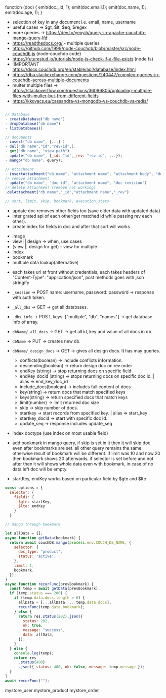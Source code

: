function (doc) {
emit(doc.\_id, 1);
emit(doc.email,1);
emit(doc.name, 1);
emit(doc.age, 1);
}

<!-- selector and fields -->

- selection of key in any document i.e. email, name, username
- useful cases -> $gt, $lt, $eq, $regex
- more queries -> https://dev.to/yenyih/query-in-apache-couchdb-mango-query-lfd
- https://readthedocs.org/ - multiple queries
- https://github.com/1999/node-couchdb/blob/master/src/node-couchdb.js (node-couchdb code)
- https://futurestud.io/tutorials/node-js-check-if-a-file-exists (node fs)
- !IMPORTANT https://docs.couchdb.org/en/stable/api/database/index.html
- https://dba.stackexchange.com/questions/240447/complex-queries-in-couchdb-across-multiple-documents
- multer multiple files -> https://stackoverflow.com/questions/36096805/uploading-multiple-files-with-multer-but-from-different-fields
- https://kkovacs.eu/cassandra-vs-mongodb-vs-couchdb-vs-redis/

<!-- methods -->

```js

// Database
- createDatabase("db name")
- dropDatabase("db name")
- listDatabases()

// documents
- insert("db name", {...} )
- del("db name","id","rev-id",);
- get("db name", "view path")
- update("db name", {_id: "id",_rev: "rev id", ...});
- mango("db name", query);

// Attachment
- insertAttachment("db name", "attachment name", "attachment body", "doc revision")
// remove attachment
- update("db name", "doc id", "attachment name", "doc revision")
// delete attachment (remove not working)
.delAttachment("db name","_id","attachment name","_rev")

// sort, limit, skip, bookmark, execution_stats
```

- update doc removes other fields too (save older data with updated data)
- inter grated api of each other(get matched id while passing rev each other).
- create index for fields in doc and after that sort will works

<!-- this -->

- image
- view || design -> when, use cases
- (view || design for get) - view for multiple
- index
- bookmark
- multiple data lookup(alternative)

<!-- through url -->

- each takes url at front without credentials, each takes headers of "Content-Type": "application/json", post methods goes with json stringify
- `_session` -> POST name: username, password: password -> response with auth token.
- `_all_dbs` -> GET -> get all databases.
- `_dbs_info` -> POST, keys: ["multiple", "db", "names"] -> get database info of array.
- `dbName/_all_docs` -> GET -> get all id, key and value of all docs in db.
- `dbName` -> PUT -> creates new db.
- `dbName/_design_docs` -> GET -> gives all design docs. It has may queries.

  - conflicts(boolean) -> include conflicts information.
  - descending(boolean) -> return design doc on rev order
  - endKey (string) -> stop returning docs on specific field
  - endKey_docid (string) -> stops returning docs on specific doc id. | alias => end_key_doc_id
  - include_docs(boolean) -> includes full content of docs
  - key(string) -> return docs that match specified keys
  - keys(string) -> return specified docs that match keys
  - limit(number) -> limit returned doc size
  - skip -> skip number of docs.
  - startkey -> start records from specified key. | alias => start_key
  - startkey_docid -> start with specific doc id.
  - update_seq -> response includes update_seq

- index doctype (use index on most usable field)
- add bookmark in mango query, if skip is set in it then it will skip doc even after bookmarks are set. all other query remains the same otherwise result of bookmark will be different. if limit was 10 and now 20 then bookmark shows 20 afterwards. if selector is set before and not after then it will shows whole data even with bookmark, in case of no data left doc will be empty.
- startKey, endKey works based on particular field by $gte and $lte

```js
const options = {
  selector: {
    field1: {
      $gte: startKey,
      $lte: endKey
    }
  }
```

```js
// mango through bookmark

let allData = [];
async function getData(bookmark) {
  return await couchDB.mango(process.env.COUCH_DB_NAME, {
    selector: {
      doc_type: "product",
      status: "active",
    },
    limit: 1,
    bookmark,
  });
}
async function recurFunc(prevBookmark) {
  const temp = await getData(prevBookmark);
  if (temp.status === 200) {
    if (temp.data.docs.length > 0) {
      allData = [...allData, ...temp.data.docs];
      recurFunc(temp.data.bookmark);
    } else {
      return res.status(202).json({
        status: 202,
        ok: true,
        message: "success",
        data: allData,
      });
    }
  } else {
    console.log(temp);
    return res
      .status(400)
      .json({ status: 400, ok: false, message: temp.message });
  }
}
await recurFunc("");
```

mystore_user
mystore_product
mystore_order

